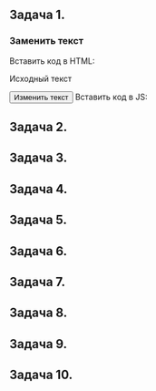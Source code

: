 ## Задача 1.   
### Заменить текст  
Вставить код в HTML:  
<p id="text">Исходный текст</p>  
<button id="btn">Изменить текст</button>  
Вставить код в JS:   

## Задача 2.   
### 

## Задача 3.   
### 

## Задача 4.   
### 

## Задача 5.   
### 

## Задача 6.   
### 

## Задача 7.   
### 

## Задача 8.   
### 

## Задача 9.   
### 

## Задача 10.   
### 




